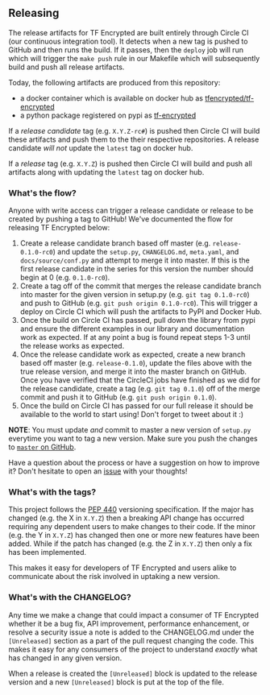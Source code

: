 ## Releasing

The release artifacts for TF Encrypted are built entirely through Circle CI
(our continuous integration tool). It detects when a new tag is pushed to
GitHub and then runs the build. If it passes, then the `deploy` job will run
which will trigger the `make push` rule in our Makefile which will subsequently
build and push all release artifacts.

Today, the following artifacts are produced from this repository:

- a docker container which is available on docker hub as [tfencrypted/tf-encrypted](https://hub.docker.com/r/tfencrypted/tf-encrypted)
- a python package registered on pypi as [tf-encrypted](https://pypi.org/project/tf-encrypted)

If a *release candidate* tag (e.g. `X.Y.Z-rc#`) is pushed then Circle CI will
build these artifacts and push them to the their respective repositories. A
release candidate *will not* update the `latest` tag on docker hub.

If a *release* tag (e.g. `X.Y.Z`) is pushed then Circle CI will build and push
all artifacts along with updating the `latest` tag on docker hub.

### What's the flow?

Anyone with write access can trigger a release candidate or release to be
created by pushing a tag to GitHub! We've documented the flow for releasing
TF Encrypted below:

1. Create a release candidate branch based off master (e.g.
   `release-0.1.0-rc0`) and update the `setup.py`, `CHANGELOG.md`, `meta.yaml`,
   and `docs/source/conf.py` and attempt to merge it into master. If this
   is the first release candidate in the series for this version the
   number should begin at 0 (e.g. `0.1.0-rc0`).
2. Create a tag off of the commit that merges the release candidate branch into
   master for the given version in setup.py (e.g. `git tag 0.1.0-rc0`) and push
   to GitHub (e.g. `git push origin 0.1.0-rc0`). This will trigger a deploy on
   Circle CI which will push the artifacts to PyPI and Docker Hub.
3. Once the build on Circle CI has passed, pull down the library from
   pypi and ensure the different examples in our library and documentation work
   as expected. If at any point a bug is found repeat steps 1-3 until the
   release works as expected.
4. Once the release candidate work as expected, create a new branch based off
   master (e.g. `release-0.1.0`), update the files above with the true release
   version, and merge it into the master branch on GitHub. Once you have verified
   that the CircleCI jobs have finished as we did for the release candidate,
   create a tag (e.g. `git tag 0.1.0`) off of the merge commit and push it to 
   GitHub (e.g. `git push origin 0.1.0`).
5. Once the build on Circle CI has passed for our full release it should be
   available to the world to start using! Don't forget to tweet about it :)

**NOTE**: You must update *and* commit to master a new version of `setup.py`
everytime you want to tag a new version. Make sure you push the changes to
[`master` on GitHub](https://github.com/tf-encrypted/tf-encrypted).

Have a question about the process or have a suggestion on how to improve it?
Don't hesitate to open an [issue](https://github.com/tf-encrypted/tf-encrypted/issues/new)
with your thoughts!

### What's with the tags?

This project follows the [PEP 440](https://www.python.org/dev/peps/pep-0440/)
versioning specification. If the major has changed (e.g. the X in `X.Y.Z`) then
a breaking API change has occurred requiring any dependent users to make
changes to their code. If the minor (e.g. the Y in `X.Y.Z`) has changed then
one or more new features have been added. While if the patch has changed (e.g.
the Z in `X.Y.Z`) then only a fix has been implemented.

This makes it easy for developers of TF Encrypted and users alike to communicate
about the risk involved in uptaking a new version.

### What's with the CHANGELOG?

Any time we make a change that could impact a consumer of TF Encrypted whether
it be a bug fix, API improvement, performance enhancement, or resolve a
security issue a note is added to the CHANGELOG.md under the `[Unreleased]`
section as a part of the pull request changing the code. This makes it easy for
any consumers of the project to understand *exactly* what has changed in any
given version.

When a release is created the `[Unreleased]` block is updated to the release
version and a new `[Unreleased]` block is put at the top of the file.
